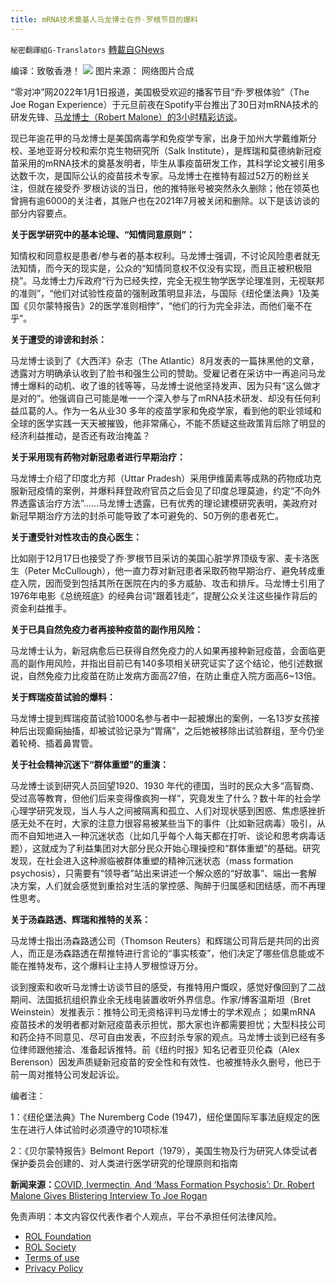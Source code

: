 ```yaml
---
title: mRNA技术奠基人马龙博士在乔·罗根节目的爆料
---
```

`秘密翻譯組G-Translators` [轉載自GNews](https://gnews.org/zh-hans/1815270/)

编译：致敬香港！
![](https://assets.gnews.org/wp-content/uploads/2022/01/图片1-11.png)
图片来源： 网络图片合成

“零对冲”网2022年1月1日报道，美国极受欢迎的播客节目“乔·罗根体验”（The Joe Rogan Experience）于元旦前夜在Spotify平台推出了30日对mRNA技术的研发先锋、[马龙博士（Robert Malone）的3小时精彩访谈](https://open.spotify.com/episode/3SCsueX2bZdbEzRtKOCEyT)。

现已年逾花甲的马龙博士是美国病毒学和免疫学专家，出身于加州大学戴维斯分校、圣地亚哥分校和索尔克生物研究所（Salk Institute），是辉瑞和莫德纳新冠疫苗采用的mRNA技术的奠基发明者，毕生从事疫苗研发工作，其科学论文被引用多达数千次，是国际公认的疫苗技术专家。马龙博士在推特有超过52万的粉丝关注，但就在接受乔·罗根访谈的当日，他的推特账号被突然永久删除；他在领英也曾拥有逾6000的关注者，其账户也在2021年7月被关闭和删除。以下是该访谈的部分内容要点。

**关于医学研究中的基本论理、“知情同意原则”：**

知情权和同意权是患者/参与者的基本权利。马龙博士强调，不讨论风险患者就无法知情，而今天的现实是，公众的“知情同意权不仅没有实现，而且正被积极阻挠”。马龙博士力斥政府“行为已经失控，完全无视生物学医学论理准则，无视联邦的准则”，“他们对试验性疫苗的强制政策明显非法，与国际《纽伦堡法典》1及美国《贝尔蒙特报告》2的医学准则相悖”，“他们的行为完全非法，而他们毫不在乎”。

**关于遭受的诽谤和封杀：**

马龙博士谈到了《大西洋》杂志（The Atlantic）8月发表的一篇抹黑他的文章，透露对方明确承认收到了脸书和强生公司的赞助。受雇记者在采访中一再追问马龙博士爆料的动机、收了谁的钱等等，马龙博士说他坚持发声、因为只有“这么做才是对的”。他强调自己可能是唯一一个深入参与了mRNA技术研发、却没有任何利益瓜葛的人。作为一名从业30 多年的疫苗学家和免疫学家，看到他的职业领域和全球的医学实践一天天被摧毁，他非常痛心，不能不质疑这些政策背后除了明显的经济利益推动，是否还有政治掩盖？

**关于采用现有药物对新冠患者进行早期治疗：**

马龙博士介绍了印度北方邦（Uttar Pradesh）采用伊维菌素等成熟的药物成功克服新冠疫情的案例，并爆料拜登政府官员之后会见了印度总理莫迪，约定“不向外界透露该治疗方法”……马龙博士透露，已有优秀的理论建模研究表明，美政府对新冠早期治疗方法的封杀可能导致了本可避免的、50万例的患者死亡。

**关于遭受针对性攻击的良心医生：**

比如刚于12月17日也接受了乔·罗根节目采访的美国心脏学界顶级专家、麦卡洛医生（Peter McCullough），他一直力荐对新冠患者采取药物早期治疗、避免转成重症入院，因而受到包括其所在医院在内的多方威胁、攻击和排斥。马龙博士引用了1976年电影《总统班底》的经典台词“跟着钱走”，提醒公众关注这些操作背后的资金利益推手。

**关于已具自然免疫力者再接种疫苗的副作用风险：**

马龙博士认为，新冠病愈后已获得自然免疫力的人如果再接种新冠疫苗，会面临更高的副作用风险，并指出目前已有140多项相关研究证实了这个结论，他引述数据说，自然免疫力比疫苗在防止发病方面高27倍，在防止重症入院方面高6~13倍。

**关于辉瑞疫苗试验的爆料：**

马龙博士提到辉瑞疫苗试验1000名参与者中一起被爆出的案例，一名13岁女孩接种后出现癫痫抽搐，却被试验记录为“胃痛”，之后她被移除出试验群组，至今仍坐着轮椅、插着鼻胃管。

**关于社会精神沉迷下“群体重塑”的重演：**

马龙博士谈到研究人员回望1920、1930 年代的德国，当时的民众大多“高智商、受过高等教育，但他们后来变得像疯狗一样”，究竟发生了什么？数十年的社会学心理学研究发现，当人与人之间被隔离和孤立、人们对现状感到困惑、焦虑感挫折感无处不在时，大家的注意力很容易被某些当下的事件（比如新冠病毒）吸引，从而不自知地进入一种沉迷状态（比如几乎每个人每天都在打听、谈论和思考病毒话题），这就成为了利益集团对大部分民众开始心理操控和“群体重塑”的基础。研究发现，在社会进入这种濒临被群体重塑的精神沉迷状态（mass formation psychosis），只需要有“领导者”站出来讲述一个解众惑的“好故事”、端出一套解决方案，人们就会感觉到重拾对生活的掌控感、陶醉于归属感和团结感，而不再理性思考。

**关于汤森路透、辉瑞和推特的关系：**

马龙博士指出汤森路透公司（Thomson Reuters）和辉瑞公司背后是共同的出资人，而正是汤森路透在帮推特进行言论的“事实核查”，他们决定了哪些信息能或不能在推特发布，这个爆料让主持人罗根惊讶万分。

谈到搜索和收听马龙博士访谈节目的感受，有推特用户慨叹，感觉好像回到了二战期间、法国抵抗组织靠业余无线电装置收听外界信息。作家/博客温斯坦（Bret Weinstein）发推表示：推特公司无资格评判马龙博士的学术观点； 如果mRNA 疫苗技术的发明者都对新冠疫苗表示担忧，那大家也许都需要担忧；大型科技公司和药企持不同意见、尽可自由发表，不应封杀专家的观点。马龙博士谈到已经有多位律师跟他接洽、准备起诉推特。前《纽约时报》知名记者亚贝伦森（Alex Berenson）因发声质疑新冠疫苗的安全性和有效性、也被推特永久删号，他已于前一周对推特公司发起诉讼。

编者注：

1：《纽伦堡法典》The Nuremberg Code (1947)，纽伦堡国际军事法庭规定的医生在进行人体试验时必须遵守的10项标准

2：《贝尔蒙特报告》Belmont Report（1979），美国生物及行为研究人体受试者保护委员会创建的、对人类进行医学研究的伦理原则和指南

**新闻来源：**[COVID, Ivermectin, And ‘Mass Formation Psychosis’: Dr. Robert Malone Gives Blistering Interview To Joe Rogan](https://www.zerohedge.com/covid-19/covid-ivermectin-and-mass-formation-psychosis-dr-robert-malone-gives-blistering-interview)

 

免责声明：本文内容仅代表作者个人观点，平台不承担任何法律风险。

- [ROL Foundation](https://rolfoundation.org/)
- [ROL Society](https://rolsociety.org/)
- [Terms of use](https://gnews.org/terms-of-use-3/)
- [Privacy Policy](https://gnews.org/privacy-policy/)
